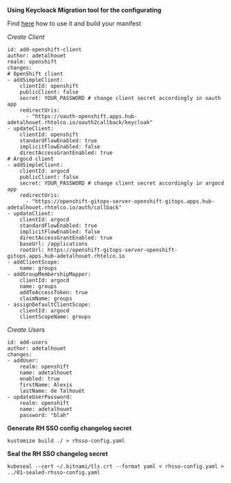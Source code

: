 __Using Keycloack Migration tool for the configurating__

Find [here](https://mayope.github.io/keycloakmigration/) how to use it and build your manifest

_Create Client_

~~~
id: add-openshift-client
author: adetalhouet
realm: openshift
changes:
# OpenShift client
- addSimpleClient:
    clientId: openshift
    publicClient: false
    secret: YOUR_PASSWORD # change client secret accordingly in oauth app
    redirectUris:
      - "https://oauth-openshift.apps.hub-adetalhouet.rhtelco.io/oauth2callback/keycloak"
- updateClient:
    clientId: openshift
    standardFlowEnabled: true
    implicitFlowEnabled: false
    directAccessGrantEnabled: true
# Argocd client
- addSimpleClient:
    clientId: argocd
    publicClient: false
    secret: YOUR_PASSWORD # change client secret accordingly in argocd app
    redirectUris:
      - "https://openshift-gitops-server-openshift-gitops.apps.hub-adetalhouet.rhtelco.io/auth/callback"
- updateClient:
    clientId: argocd
    standardFlowEnabled: true
    implicitFlowEnabled: false
    directAccessGrantEnabled: true
    baseUrl: /applications
    rootUrl: https://openshift-gitops-server-openshift-gitops.apps.hub-adetalhouet.rhtelco.io
- addClientScope:
    name: groups
- addGroupMembershipMapper:
    clientId: argocd
    name: groups
    addToAccessToken: true
    claimName: groups
- assignDefaultClientScope:
    clientId: argocd
    clientScopeName: groups
~~~

_Create Users_

~~~
id: add-users
author: adetalhouet
changes:
- addUser:
    realm: openshift
    name: adetalhouet
    enabled: true
    firstName: Alexis
    lastName: de Talhouët
- updateUserPassword:
    realm: openshift
    name: adetalhouet
    password: "blah"
~~~

__Generate RH SSO config changelog secret__

`kustomize build ./ > rhsso-config.yaml`

__Seal the RH SSO changelog secret__

`kubeseal --cert ~/.bitnami/tls.crt --format yaml < rhsso-config.yaml > ../01-sealed-rhsso-config.yaml`